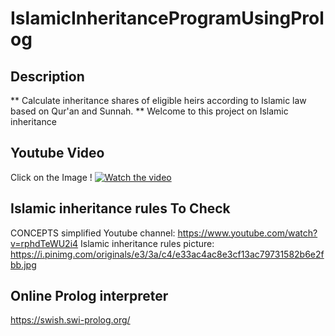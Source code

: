 # IslamicInheritanceProgramUsingProlog
## Description
** Calculate inheritance shares of eligible heirs according to Islamic law based on Qur'an and Sunnah. **
Welcome to this project on Islamic inheritance



## Youtube Video
Click on the Image !
[![Watch the video](https://github.com/imanejalal972/IslamicInheritanceProgramUsingProlog/blob/main/picture%20prolog.jpg)](https://www.youtube.com/watch?v=rphdTeWU2i4)



## Islamic inheritance rules To Check
CONCEPTS simplified Youtube channel:   https://www.youtube.com/watch?v=rphdTeWU2i4
Islamic inheritance rules picture:   https://i.pinimg.com/originals/e3/3a/c4/e33ac4ac8e3cf13ac79731582b6e2fbb.jpg



## Online Prolog interpreter
https://swish.swi-prolog.org/


